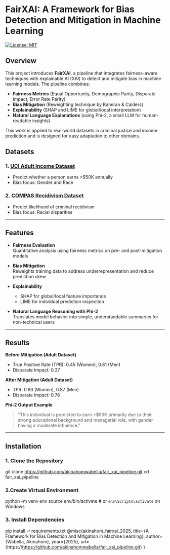 # FairXAI: A Framework for Bias Detection and Mitigation in Machine Learning

[![License: MIT](https://img.shields.io/badge/License-MIT-blue.svg)](LICENSE)

## Overview

This project introduces **FairXAI**, a pipeline that integrates fairness-aware techniques with explainable AI (XAI) to detect and mitigate bias in machine learning models. The pipeline combines:

- **Fairness Metrics** (Equal Opportunity, Demographic Parity, Disparate Impact, Error Rate Parity)  
- **Bias Mitigation** (Reweighting technique by Kamiran & Calders)  
- **Explainability** (SHAP and LIME for global/local interpretation)  
- **Natural Language Explanations** (using Phi-2, a small LLM for human-readable insights)

This work is applied to real-world datasets in criminal justice and income prediction and is designed for easy adaptation to other domains.



## Datasets

### 1. [UCI Adult Income Dataset](https://archive.ics.uci.edu/ml/datasets/adult)
- Predict whether a person earns >$50K annually
- Bias focus: Gender and Race

### 2. [COMPAS Recidivism Dataset](https://github.com/propublica/compas-analysis)
- Predict likelihood of criminal recidivism
- Bias focus: Racial disparities


---

## Features

- **Fairness Evaluation**  
  Quantitative analysis using fairness metrics on pre- and post-mitigation models

- **Bias Mitigation**  
  Reweights training data to address underrepresentation and reduce prediction skew

- **Explainability**  
  - SHAP for global/local feature importance
  - LIME for individual prediction inspection

- **Natural Language Reasoning with Phi-2**  
  Translates model behavior into simple, understandable summaries for non-technical users

---

## Results

**Before Mitigation (Adult Dataset)**  
- True Positive Rate (TPR): 0.45 (Women), 0.81 (Men)  
- Disparate Impact: 0.37  

**After Mitigation (Adult Dataset)**  
- TPR: 0.83 (Women), 0.87 (Men)  
- Disparate Impact: 0.78  

**Phi-2 Output Example**  
> "This individual is predicted to earn >$50K primarily due to their strong educational background and managerial role, with gender having a moderate influence."

---

## Installation

### 1. Clone the Repository

git clone https://github.com/akinahomwabella/fair_xai_pipeline.git
cd fair_xai_pipeline

### 2.Create Virtual Environment
python -m venv env
source env/bin/activate  # or `env\Scripts\activate` on Windows

### 3. Install Dependencies
pip install -r requirements.txt
@misc{akinahom_fairxai_2025,
  title={A Framework for Bias Detection and Mitigation in Machine Learning},
  author={Wabella, Akinahom},
  year={2025},
  url={https://https://github.com/akinahomwabella/fair_xai_pipeline.git}
}
